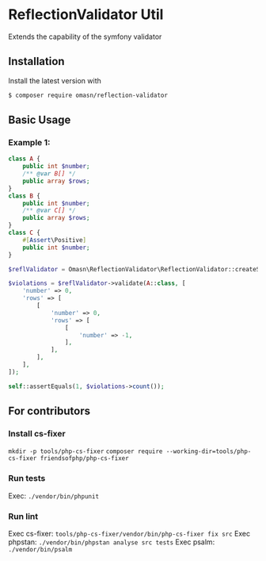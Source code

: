 # ReflectionValidator Util

Extends the capability of the symfony validator

## Installation

Install the latest version with

```bash
$ composer require omasn/reflection-validator
```

## Basic Usage

### Example 1:
```php
class A {
    public int $number;
    /** @var B[] */
    public array $rows;
}
class B {
    public int $number;
    /** @var C[] */
    public array $rows;
}
class C {
    #[Assert\Positive]
    public int $number;
}

$reflValidator = Omasn\ReflectionValidator\ReflectionValidator::createSimple();

$violations = $reflValidator->validate(A::class, [
    'number' => 0,
    'rows' => [
        [
            'number' => 0,
            'rows' => [
                [
                    'number' => -1,
                ],
            ],
        ],
    ],
]);

self::assertEquals(1, $violations->count());
```

## For contributors


### Install cs-fixer
`mkdir -p tools/php-cs-fixer`
`composer require --working-dir=tools/php-cs-fixer friendsofphp/php-cs-fixer`

### Run tests
Exec: `./vendor/bin/phpunit`

### Run lint
Exec cs-fixer: `tools/php-cs-fixer/vendor/bin/php-cs-fixer fix src`
Exec phpstan: `./vendor/bin/phpstan analyse src tests`
Exec psalm: `./vendor/bin/psalm`
